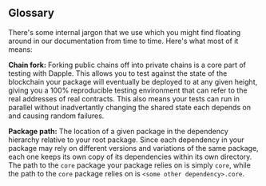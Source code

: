 Glossary
--------

There's some internal jargon that we use which you might find floating around in our documentation from time to time. Here's what most of it means:

**Chain fork:** Forking public chains off into private chains is a core part of testing with Dapple. This allows you to test against the state of the blockchain your package will eventually be deployed to at any given height, giving you a 100% reproducible testing environment that can refer to the real addresses of real contracts. This also means your tests can run in parallel without inadvertantly changing the shared state each depends on and causing random failures.

**Package path:** The location of a given package in the dependency hierarchy relative to your root package. Since each dependency in your package may rely on different versions and variations of the same package, each one keeps its own copy of its dependencies within its own directory. The path to the `core` package your package relies on is simply `core`, while the path to the `core` package <some other dependency> relies on is `<some other dependency>.core`.
